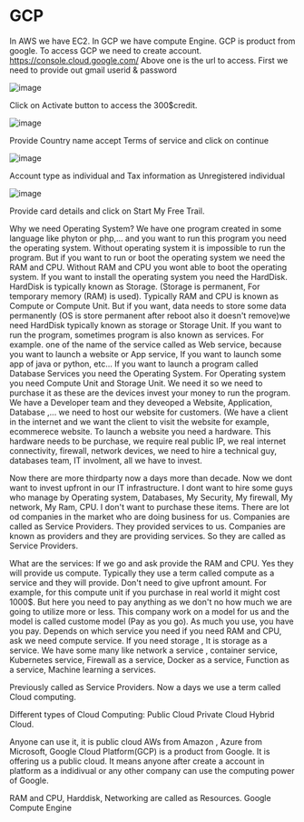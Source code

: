 # GCP
In AWS we have EC2. In GCP we have compute Engine.
GCP is product from google.
To access GCP we need to create account.
https://console.cloud.google.com/
Above one is the url to access. First we need to provide out gmail userid & password

![image](https://github.com/swamychikatla/GCP/assets/40513374/9daeb43b-4c88-41d9-a58f-3534d635ca04)

Click on Activate button to access the 300$credit.

![image](https://github.com/swamychikatla/GCP/assets/40513374/4cfa5e4f-3ae9-4ca8-bb27-808836bffe76)

Provide Country name accept Terms of service and click on continue

![image](https://github.com/swamychikatla/GCP/assets/40513374/325f0972-f6ed-4ce8-b6b5-b8111fc19da0)

Account type as individual and Tax information as Unregistered individual

![image](https://github.com/swamychikatla/GCP/assets/40513374/577a1f99-18cd-4351-8619-598f9434122d)

Provide card details and click on Start My Free Trail.

Why we need Operating System?
We have one program created in some language like phyton or php,... and you want to run this program you need the operating system. Without operating system it is impossible to run the program. But if you want to run or boot the operating system we need the RAM and CPU. Without RAM and CPU you wont able to boot the operating system. If you want to install the operating system you need the HardDisk. HardDisk is typically known as Storage. (Storage is permanent, For temporary memory (RAM) is used). Typically RAM and CPU is known as Compute or Compute Unit. But if you want, data needs to store some data permanently (OS is store permanent after reboot also it doesn't remove)we need HardDisk typically known as storage or Storage Unit. If you want to run the program, sometimes program is also known as services. For example. one of the name of the service called as Web service, because you want to launch a website or App service, If you want to launch some app of java or python, etc... If you want to launch a program called Database Services you need the Operating System. For Operating system you need Compute Unit and Storage Unit. We need it so we need to purchase it as these are the devices invest your money to run the program.
We have a Developer team and they deveoped a Website, Application, Database ,... we need to host our website for customers. (We have a client in the internet and we want the client to visit the website for example, ecommerece website.
To launch a website you need a hardware. This hardware needs to be purchase, we require real public IP, we real internet connectivity, firewall, network devices, we need to hire a technical guy, databases team, IT involment, all we have to invest.

Now there are more thirdparty now a days more than decade. Now we dont want to invest upfront in our IT infrastructure. I dont want to hire some guys who manage by Operating system, Databases, My Security, My firewall, My network, My Ram, CPU. I don't want to purchase these items. There are lot od companies in the market who are doing business for us. Companies are called as Service Providers. They provided services to us. Companies are known as providers and they are providing services. So they are called as Service Providers.

What are the services: If we go and ask provide the RAM and CPU. Yes they will provide us compute. Typically they use a term called compute as a service and they will provide. Don't need to give upfront amount. For example, for this compute unit if you purchase in real world it might cost 1000$. But here you need to pay anything as we don't no how much we are going to utilize more or less. This company work on a model for us and the model is called custome model (Pay as you go). As much you use, you have you pay. Depends on which service you need if you need RAM and CPU, ask we need compute service. If you need storage , It is storage as a service. We have some many like network a service , container service, Kubernetes service, Firewall as a service, Docker as a service, Function as a service, Machine learning a services. 

Previously called as Service Providers. Now a days we use a term called Cloud computing.

Different types of Cloud Computing:
Public Cloud
Private Cloud
Hybrid Cloud.

Anyone can use it, it is public cloud
AWs from Amazon , Azure from Microsoft, Google Cloud Platform(GCP) is a product from Google. It is offering us a public cloud. It means anyone after create a account in platform as a indidivual or any other company can use the computing power of Google.

RAM and CPU, Harddisk, Networking are called as Resources.
Google Compute Engine


